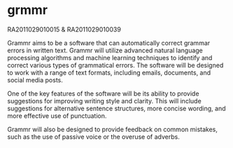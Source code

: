 # grmmr
RA2011029010015 & RA2011029010039

Grammr aims to  be a software that can automatically correct grammar errors in written text. Grammr will utilize advanced natural language processing algorithms and machine learning techniques to identify and correct various types of grammatical errors. The software will be designed to work with a range of text formats, including emails, documents, and social media posts.

One of the key features of the software will be its ability to provide suggestions for improving writing style and clarity. This will include suggestions for alternative sentence structures, more concise wording, and more effective use of punctuation. 

Grammr will also be designed to provide feedback on common mistakes, such as the use of passive voice or the overuse of adverbs. 
